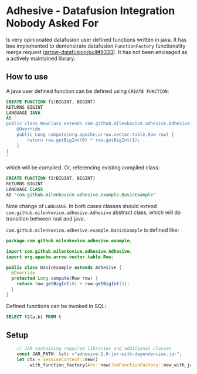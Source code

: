 # Adhesive - Datafusion Integration Nobody Asked For

Is very opinionated datafusion user defined functions written in java.
It has bee implemented to demonstrate datafusion `FunctionFactory` functionality merge request ([arrow-datafusion/pull#9333](https://github.com/apache/arrow-datafusion/pull/9333)). It has not been envisaged as a actively maintained library.

## How to use

A java user defined function can be defined using `CREATE FUNCTION`:

```sql
CREATE FUNCTION f1(BIGINT, BIGINT)
RETURNS BIGINT
LANGUAGE JAVA
AS '
public class NewClass extends com.github.milenkovicm.adhesive.Adhesive {
    @Override
    public Long compute(org.apache.arrow.vector.table.Row row) {
        return row.getBigInt(0) * row.getBigInt(1); 
    }
}
'
```

which will be compiled. Or, referencing existing compiled class:

```sql
CREATE FUNCTION f2(BIGINT, BIGINT)
RETURNS BIGINT
LANGUAGE CLASS
AS "com.github.milenkovicm.adhesive.example.BasicExample"
```

Note change of `LANGUAGE`. In both cases classes should extend `com.github.milenkovicm.adhesive.Adhesive` abstract class,
which will do transition between rust and java.

`com.github.milenkovicm.adhesive.example.BasicExample` is defined like:

```java
package com.github.milenkovicm.adhesive.example;

import com.github.milenkovicm.adhesive.Adhesive;
import org.apache.arrow.vector.table.Row;

public class BasicExample extends Adhesive {
  @Override
  protected Long compute(Row row) {
    return row.getBigInt(0) + row.getBigInt(1);
  }
}
```

Defined functions can be invoked in SQL:

```sql
SELECT f2(a,b) FROM t
```

## Setup

```rust
    // JAR containing required libraries and additional classes 
    const JAR_PATH: &str ="adhesive-1.0-jar-with-dependencies.jar";
    let ctx = SessionContext::new()
        .with_function_factory(Arc::new(JvmFunctionFactory::new_with_jar(JAR_PATH)?));
```
